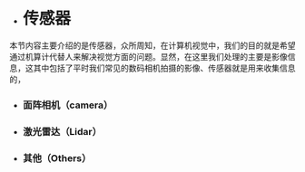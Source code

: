 * # 传感器


本节内容主要介绍的是传感器，众所周知，在计算机视觉中，我们的目的就是希望通过机算计代替人来解决视觉方面的问题。显然，在这里我们处理的主要是影像信息，这其中包括了平时我们常见的数码相机拍摄的影像、传感器就是用来收集信息的，

* ### 面阵相机（camera）

* ### 激光雷达（Lidar）

* ### 其他（Others）


